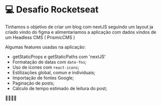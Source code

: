 # 💻 Desafio Rocketseat

Tinhamos o objetivo de criar um blog com nextJS seguindo um layout ja criado vindo do figma e alimentariamos a aplicação com dados vindos de um Headless CMS ( PrismicCMS )

Algumas features usadas na aplicação:
- getStaticProps e getStaticPaths com 'nextJS'
- Formatação de datas com `date-fns`;
- Uso de ícones com `react-icons`;
- Estilizações global, comun e individuais;
- Importação de fontes Google;
- Paginação de posts;
- Cálculo de tempo estimado de leitura do post;

🚀🚀🚀🚀
